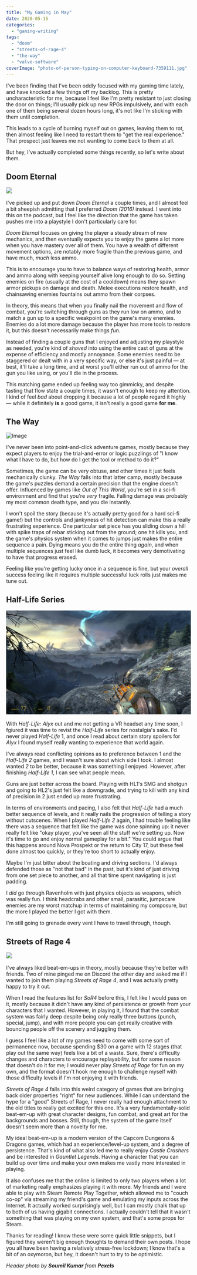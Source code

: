 ```yaml
---
title: "My Gaming in May"
date: 2020-05-15
categories: 
  - "gaming-writing"
tags: 
  - "doom"
  - "streets-of-rage-4"
  - "the-way"
  - "valve-software"
coverImage: "photo-of-person-typing-on-computer-keyboard-7359111.jpg"
---
```


I've been finding that I've been oddly focused with my gaming time lately, and have knocked a few things off my backlog. This is pretty uncharacteristic for me, because I feel like I'm pretty resistant to just closing the door on things; I'll usually pick up new RPGs impulsively, and with each one of them being several dozen hours long, it's not like I'm sticking with them until completion.

<!--more-->

This leads to a cycle of burning myself out on games, leaving them to rot, then almost feeling like I need to restart them to "get the real experience." That prospect just leaves me not wanting to come back to them at all.

But hey, I've actually completed some things recently, so let's write about them.

## Doom Eternal

![](/assets/images/ss_9cdf861c8ac2d7fa7e1f2a88673032bc3a6c6114.1920x1080.jpg?t=1589476553)

I've picked up and put down _Doom Eternal_ a couple times, and I almost feel a bit sheepish admitting that I preferred _Doom (2016)_ instead. I went into this on the podcast, but I feel like the direction that the game has taken pushes me into a playstyle I don't particularly care for.

_Doom Eternal_ focuses on giving the player a steady stream of new mechanics, and then eventually expects you to enjoy the game a lot more when you have mastery over all of them. You have a wealth of different movement options, are notably more fragile than the previous game, and have much, _much_ less ammo.

This is to encourage you to have to balance ways of restoring health, armor and ammo along with keeping yourself alive long enough to do so. Setting enemies on fire (usually at the cost of a cooldown) means they spawn armor pickups on damage and death. Melee executions restore health, and chainsawing enemies fountains out ammo from their corpses.

In theory, this means that when you finally nail the movement and flow of combat, you're switching through guns as they run low on ammo, and to match a gun up to a specific weakpoint on the game's many enemies. Enemies do a lot more damage because the player has more tools to restore it, but this doesn't necessarily make things _fun_.

Instead of finding a couple guns that I enjoyed and adjusting my playstyle as needed, you're kind of _shoved_ into using the entire cast of guns at the expense of efficiency and mostly annoyance. Some enemies need to be staggered or dealt with in a very specific way, or else it's just painful — at best, it'll take a long time, and at worst you'll either run out of ammo for the gun you like using, or you'll die in the process.

This matching game ended up feeling way too gimmicky, and despite tasting that flow state a couple times, it wasn't enough to keep my attention. I kind of feel _bad_ about dropping it because a lot of people regard it highly — while it definitely **is** a good game, it isn't really a good game **for me**.

## The Way

![Image](images/EJXZZlTUcAA5Ggu?format=jpg&name=large)

I've never been into point-and-click adventure games, mostly because they expect players to enjoy the trial-and-error or logic puzzlings of "I know what I have to do, but how do I get the tool or method to do it?"

Sometimes, the game can be very obtuse, and other times it just feels mechanically clunky. _The Way_ falls into that latter camp, mostly because the game's puzzles demand a certain precision that the engine doesn't offer. Influenced by games like _Out of This World_, you're set in a sci-fi environment and find that you're _very_ fragile. Falling damage was probably my most common death type, and you die instantly.

I won't spoil the story (because it's actually pretty good for a hard sci-fi game!) but the controls and jankyness of hit detection can make this a really frustrating experience. One particular set piece has you sliding down a hill with spike traps of rebar sticking out from the ground; one hit kills you, and the game's physics system when it comes to jumps just makes the entire sequence a pain. Dying means you do the entire thing _again_, and when multiple sequences just feel like dumb luck, it becomes very demotivating to have that progress erased.

Feeling like you're getting lucky once in a sequence is fine, but your _overall_ success feeling like it requires multiple successful luck rolls just makes me tune out.

## Half-Life Series

![](/assets/images/20200502130514_1-1024x576.jpg)

With _Half-Life: Alyx_ out and me not getting a VR headset any time soon, I fgiured it was time to revist the _Half-Life_ series for nostalgia's sake. I'd never played _Half-Life_ 1, and once I read about certain story spoilers for _Alyx_ I found myself really wanting to experience that world again.

I've always read conflicting opinions as to preference between 1 and the _Half-Life 2_ games, and I wasn't sure about which side I took. I almost wanted _2_ to be better, because it was something I enjoyed. However, after finishing _Half-Life 1_, I can see what people mean.

Guns are just better across the board. Playing with HL1's SMG and shotgun and going to HL2's just felt like a downgrade, and trying to kill with any kind of precision in 2 just ended up more frustrating.

In terms of environments and pacing, I also felt that _Half-Life_ had a much better sequence of levels, and it really nails the progression of telling a story without cutscenes. When I played _Half-Life 2_ again, I had trouble feeling like there was a sequence that felt like the game was done spinning up: it never really felt like "okay player, you've seen all the stuff we're setting up. Now it's time to go and enjoy normal gameplay for a bit." You could argue that this happens around Nova Prospekt or the return to City 17, but these feel done almost too quickly, or they're too short to actually enjoy.

Maybe I'm just bitter about the boating and driving sections. I'd always defended those as "not that bad" in the past, but it's kind of just driving from one set piece to another, and all that time spent navigating is just padding.

I _did_ go through Ravenholm with just physics objects as weapons, which was really fun. I think headcrabs and other small, parasitic, jumpscare enemies are my worst matchup in terms of maintaining my composure, but the more I played the better I got with them.

I'm still going to grenade every vent I have to travel through, though.

## Streets of Rage 4

![](/assets/images/Streets-of-Rage-4.jpg?q=50&fit=crop&w=960&h=500)

I've always liked beat-em-ups in theory, mostly because they're better with friends. Two of mine pinged me on Discord the other day and asked me if I wanted to join them playing _Streets of Rage 4_, and I was actually pretty happy to try it out.

When I read the features list for _SoR4_ before this, I felt like I would pass on it, mostly because it didn't have any kind of persistence or growth from your characters that I wanted. However, in playing it, I found that the combat system was fairly deep despite being only really three buttons (punch, special, jump), and with more people you can get really creative with bouncing people off the scenery and juggling them.

I guess I feel like a lot of my games need to come with some sort of permanence now, because spending $30 on a game with 12 stages (that play out the same way) feels like a bit of a waste. Sure, there's difficulty changes and characters to encourage replayability, but for some reason that doesn't do it for me; I would never play _Streets of Rage_ for fun on my own, and the format doesn't hook me enough to challenge myself with those difficulty levels if I'm not enjoying it with friends.

_Streets of Rage 4_ falls into this weird category of games that are bringing back older properties "right" for new audiences. While I can understand the hype for a "good" Streets of Rage, I never really had enough attachment to the old titles to really get excited for this one. It's a very fundamentally-solid beat-em-up with great character designs, fun combat, and great art for the backgrounds and bosses. Still, though, the system of the game itself doesn't seem more than a novelty for me.

My ideal beat-em-up is a modern version of the Capcom Dungeons & Dragons games, which had an experience/level-up system, and a degree of persistence. That's kind of what also led me to really enjoy _Castle Crashers_ and be interested in _Gauntlet Legends_. Having a character that you can build up over time and make your own makes me vastly more interested in playing.

It also confuses me that the online is limited to only two players when a lot of marketing really emphasizes playing it with more. My friends and I were able to play with Steam Remote Play Together, which allowed me to "couch co-op" via streaming my friend's game and emulating my inputs across the Internet. It actually worked surprisingly well, but I can mostly chalk that up to both of us having gigabit connections. I actually couldn't tell that it wasn't something that was playing on my own system, and that's some props for Steam.

Thanks for reading! I know these were some quick little snippets, but I figured they weren't big enough thoughts to demand their own posts. I hope you all have been having a relatively stress-free lockdown; I know that's a bit of an oxymoron, but hey, it doesn't hurt to try to be optimistic.

_Header photo by **Soumil Kumar** from **Pexels**_
